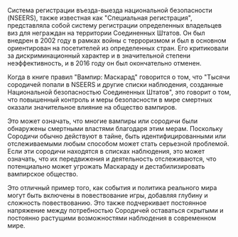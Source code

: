 Система регистрации въезда-выезда национальной безопасности (NSEERS), также известная как "Специальная регистрация", представляла собой систему регистрации определенных владельцев виз для неграждан на территории Соединенных Штатов. Он был внедрен в 2002 году в рамках войны с терроризмом и был в основном ориентирован на посетителей из определенных стран. Его критиковали за дискриминационный характер и в значительной степени неэффективность, и в 2016 году он был окончательно отменен.

Когда в книге правил "Вампир: Маскарад" говорится о том, что "Тысячи сородичей попали в NSEERS и другие списки наблюдения, созданные Национальной безопасностью Соединенных Штатов", это говорит о том, что повышенный контроль и меры безопасности в мире смертных оказали значительное влияние на общество вампиров.

Это может означать, что многие вампиры или сородичи были обнаружены смертными властями благодаря этим мерам. Поскольку Сородичи обычно действуют в тайне, быть идентифицированными или отслеживаемыми любым способом может стать серьезной проблемой. Если эти сородичи находятся в списках наблюдения, это может означать, что их передвижения и деятельность отслеживаются, что потенциально может угрожать Маскараду и дестабилизировать вампирское общество.

Это отличный пример того, как события и политика реального мира могут быть включены в повествование игры, добавляя глубину и сложность повествованию. Это также подчеркивает постоянное напряжение между потребностью Сородичей оставаться скрытыми и постоянно растущими возможностями наблюдения в современном мире.